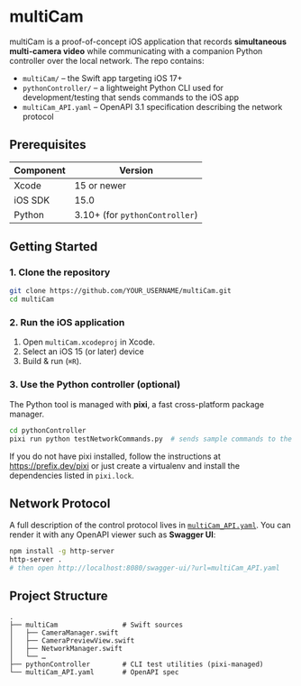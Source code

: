 # multiCam

multiCam is a proof-of-concept iOS application that records **simultaneous multi-camera video** while communicating with a companion Python controller over the local network.  The repo contains:

* `multiCam/` – the Swift app targeting iOS 17+
* `pythonController/` – a lightweight Python CLI used for development/testing that sends commands to the iOS app
* `multiCam_API.yaml` – OpenAPI 3.1 specification describing the network protocol

## Prerequisites

| Component | Version |
|-----------|---------|
| Xcode     | 15 or newer |
| iOS SDK   | 15.0 | 
| Python    | 3.10+ (for `pythonController`) |

## Getting Started

### 1. Clone the repository

```bash
git clone https://github.com/YOUR_USERNAME/multiCam.git
cd multiCam
```

### 2. Run the iOS application

1. Open `multiCam.xcodeproj` in Xcode.
2. Select an iOS 15 (or later) device
3. Build & run (`⌘R`).

### 3. Use the Python controller (optional)

The Python tool is managed with **pixi**, a fast cross-platform package manager.

```bash
cd pythonController
pixi run python testNetworkCommands.py  # sends sample commands to the app
```

If you do not have pixi installed, follow the instructions at <https://prefix.dev/pixi> or just create a virtualenv and install the dependencies listed in `pixi.lock`.

## Network Protocol

A full description of the control protocol lives in [`multiCam_API.yaml`](multiCam_API.yaml).  You can render it with any OpenAPI viewer such as **Swagger UI**:

```bash
npm install -g http-server
http-server .
# then open http://localhost:8080/swagger-ui/?url=multiCam_API.yaml
```

## Project Structure

```
.
├── multiCam                # Swift sources
│   ├── CameraManager.swift
│   ├── CameraPreviewView.swift
│   ├── NetworkManager.swift
│   └── …
├── pythonController        # CLI test utilities (pixi-managed)
└── multiCam_API.yaml       # OpenAPI spec
```
